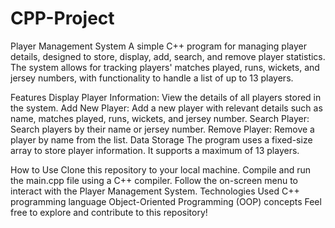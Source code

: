 # CPP-Project

Player Management System
A simple C++ program for managing player details, designed to store, display, add, search, and remove player statistics. The system allows for tracking players' matches played, runs, wickets, and jersey numbers, with functionality to handle a list of up to 13 players.

Features
Display Player Information: View the details of all players stored in the system.
Add New Player: Add a new player with relevant details such as name, matches played, runs, wickets, and jersey number.
Search Player: Search players by their name or jersey number.
Remove Player: Remove a player by name from the list.
Data Storage
The program uses a fixed-size array to store player information. It supports a maximum of 13 players.

How to Use
Clone this repository to your local machine.
Compile and run the main.cpp file using a C++ compiler.
Follow the on-screen menu to interact with the Player Management System.
Technologies Used
C++ programming language
Object-Oriented Programming (OOP) concepts
Feel free to explore and contribute to this repository!
